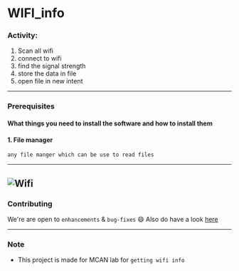 # WIFI_info

### Activity:
1. Scan all wifi
2. connect to wifi
3. find the signal strength
4. store the data in file
5. open file in new intent
------------------------------------------
### Prerequisites

#### What things you need to install the software and how to install them

#### 1. File manager

    any file manger which can be use to read files
    
------------------------------------------
![Wifi](https://github.com/sangramdesai123/wifi/blob/master/1.JPG)
------------------------------------------

### Contributing

 We're are open to `enhancements` & `bug-fixes` :smile: Also do have a look [here](./CONTRIBUTING.md)
 
------------------------------------------
### Note

- This project is made for MCAN lab for `getting wifi info`
